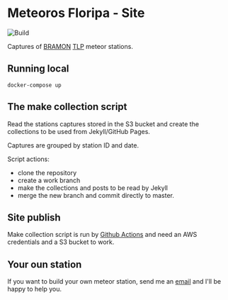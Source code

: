 # Meteoros Floripa - Site

![Build](https://github.com/Meteoros-Floripa/site/workflows/Build/badge.svg)

Captures of [BRAMON](https://www.bramonmeteor.org) [TLP](https://www.mrprompt.com.br) meteor stations.

## Running local

```console
docker-compose up
```

## The make collection script

Read the stations captures stored in the S3 bucket and create the collections to be used from Jekyll/GitHub Pages.

Captures are grouped by station ID and date.

Script actions:

- clone the repository
- create a work branch
- make the collections and posts to be read by Jekyll
- merge the new branch and commit directly to master.

## Site publish

Make collection script is run by [Github Actions](https://help.github.com/en/actions/automating-your-workflow-with-github-actions) 
and need an AWS credentials and a S3 bucket to work.

## Your oun station

If you want to build your own meteor station, send me an [email](mailto:mrprompt+meteor@gmail.com) and I'll be happy 
to help you.
